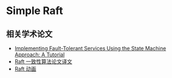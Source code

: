 # Simple Raft 

##  相关学术论文

- [Implementing Fault-Tolerant Services Using the State Machine
Approach: A Tutorial ](https://www.cs.cornell.edu/fbs/publications/SMSurvey.pdf)
- [Raft 一致性算法论文译文](http://www.infoq.com/cn/articles/raft-paper)
- [Raft 动画](http://thesecretlivesofdata.com/raft/)
